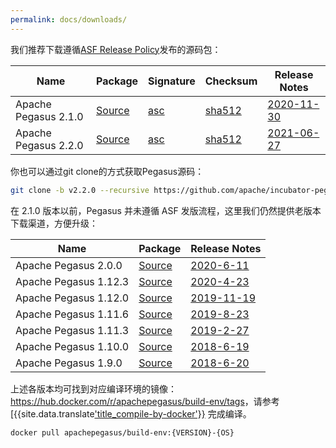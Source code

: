 ```yaml
---
permalink: docs/downloads/
---
```


我们推荐下载遵循[ASF Release Policy](http://www.apache.org/legal/release-policy.html)发布的源码包：

[2.1.0-src]: https://www.apache.org/dyn/closer.cgi?path=/incubator/pegasus/2.1.0/apache-pegasus-2.1.0-incubating-src.zip
[2.1.0-asc]: https://downloads.apache.org/incubator/pegasus/2.1.0/apache-pegasus-2.1.0-incubating-src.zip.asc
[2.1.0-sha]: https://downloads.apache.org/incubator/pegasus/2.1.0/apache-pegasus-2.1.0-incubating-src.zip.sha512
[2.1.0-rn]: https://cwiki.apache.org/confluence/x/cxbZCQ
[2.2.0-src]: https://www.apache.org/dyn/closer.cgi?path=/incubator/pegasus/2.2.0/apache-pegasus-2.2.0-incubating-src.zip
[2.2.0-asc]: https://downloads.apache.org/incubator/pegasus/2.2.0/apache-pegasus-2.2.0-incubating-src.zip.asc
[2.2.0-sha]: https://downloads.apache.org/incubator/pegasus/2.2.0/apache-pegasus-2.2.0-incubating-src.zip.sha512
[2.2.0-rn]: https://cwiki.apache.org/confluence/display/PEGASUS/Apache+Pegasus+2.2.0+Release+Notes

Name | Package | Signature | Checksum | Release Notes |
---|---|---|---|---|
Apache Pegasus 2.1.0 | [Source][2.1.0-src] | [asc][2.1.0-asc] | [sha512][2.1.0-sha] | [2020-11-30][2.1.0-rn]
Apache Pegasus 2.2.0 | [Source][2.2.0-src] | [asc][2.2.0-asc] | [sha512][2.2.0-sha] | [2021-06-27][2.2.0-rn]

你也可以通过git clone的方式获取Pegasus源码：

```bash
git clone -b v2.2.0 --recursive https://github.com/apache/incubator-pegasus.git
```

在 2.1.0 版本以前，Pegasus 并未遵循 ASF 发版流程，这里我们仍然提供老版本下载渠道，方便升级：

[2.0.0-src]: https://github.com/apache/incubator-pegasus/releases/download/v2.0.0/apache-pegasus-2.0.0-incubating-src.zip
[2.0.0-rn]: https://github.com/apache/incubator-pegasus/releases/tag/v2.0.0
[1.12.3-src]: https://github.com/apache/incubator-pegasus/releases/download/v1.12.3/apache-pegasus-1.12.3-incubating-src.zip
[1.12.3-rn]: https://github.com/apache/incubator-pegasus/releases/tag/v1.12.3
[1.12.0-src]: https://github.com/apache/incubator-pegasus/releases/download/v1.12.0/apache-pegasus-1.12.0-incubating-src.zip
[1.12.0-rn]: https://github.com/apache/incubator-pegasus/releases/tag/v1.12.0
[1.11.6-src]: https://github.com/apache/incubator-pegasus/releases/download/v1.11.6/apache-pegasus-1.11.6-incubating-src.zip
[1.11.6-rn]: https://github.com/apache/incubator-pegasus/releases/tag/v1.11.6
[1.11.3-src]: https://github.com/apache/incubator-pegasus/releases/download/v1.11.3/apache-pegasus-1.11.3-incubating-src.zip
[1.11.3-rn]: https://github.com/apache/incubator-pegasus/releases/tag/v1.11.3
[1.10.0-src]: https://github.com/apache/incubator-pegasus/releases/download/v1.10.0/apache-pegasus-1.10.0-incubating-src.zip
[1.10.0-rn]: https://github.com/apache/incubator-pegasus/releases/tag/v1.10.0
[1.9.0-src]: https://github.com/apache/incubator-pegasus/releases/download/v1.9.0/apache-pegasus-1.9.0-incubating-src.zip
[1.9.0-rn]: https://github.com/apache/incubator-pegasus/releases/tag/v1.9.0

Name | Package | Release Notes
---|---|---
Apache Pegasus 2.0.0 | [Source][2.0.0-src] | [2020-6-11][2.0.0-rn]
Apache Pegasus 1.12.3 | [Source][1.12.3-src] | [2020-4-23][1.12.3-rn]
Apache Pegasus 1.12.0 | [Source][1.12.0-src] | [2019-11-19][1.12.0-rn]
Apache Pegasus 1.11.6 | [Source][1.11.6-src] | [2019-8-23][1.11.6-rn]
Apache Pegasus 1.11.3 | [Source][1.11.3-src] | [2019-2-27][1.11.3-rn]
Apache Pegasus 1.10.0 | [Source][1.10.0-src] | [2018-6-19][1.10.0-rn]
Apache Pegasus 1.9.0 | [Source][1.9.0-src] | [2018-6-20][1.9.0-rn]

上述各版本均可找到对应编译环境的镜像：<https://hub.docker.com/r/apachepegasus/build-env/tags>，请参考 [{{site.data.translate['title_compile-by-docker'}}](/docs/build/compile-by-docker/) 完成编译。

```
docker pull apachepegasus/build-env:{VERSION}-{OS}
```

